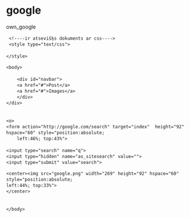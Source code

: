 # google
own_google

<!DOCTYPE HTML>
<html>

   <head>
     <meta charset="UTF-8"/>
     <title>Search system</title>
     <link rel="stylesheet" type="text/css" href="stylee.css"/>


	 <!----ir atsevišķs dokuments ar css---->
	 <style type="text/css">
		 
	</style>	 
   </head>
   
	<body>

		<div id="navbar">		
		<a href="#">Post</a>
		<a href="#">Images</a>
		</div>
	</div>


	<o>
	<form action="http://google.com/search" target="index"  height="92" hspace="60" style="position:absolute;
		left:46%; top:43%">
	
	<input type="search" name="q">
	<input type="hidden" name="as_sitesearch" value="">
	<input type="submit" value="search">
</form></o>

	<center><img src="google.png" width="269" height="92" hspace="60" style="position:absolute;
	left:44%; top:33%">
	</center>
	

	</body>
</html>
